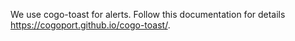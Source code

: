 We use cogo-toast for alerts. Follow this documentation for details https://cogoport.github.io/cogo-toast/.
